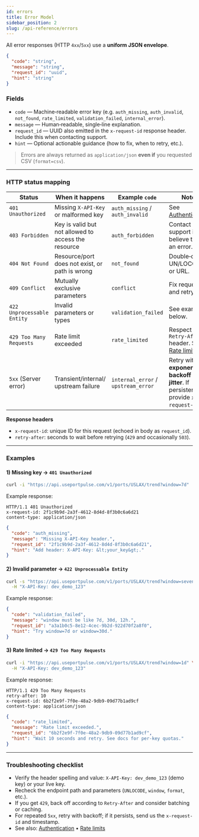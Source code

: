 ```yaml
---
id: errors
title: Error Model
sidebar_position: 2
slug: /api-reference/errors
---
```


All error responses (HTTP `4xx`/`5xx`) use a **uniform JSON envelope**.

```json
{
  "code": "string",
  "message": "string",
  "request_id": "uuid",
  "hint": "string"
}
```

### Fields
- `code` — Machine‑readable error key (e.g. `auth_missing`, `auth_invalid`, `not_found`, `rate_limited`, `validation_failed`, `internal_error`).
- `message` — Human‑readable, single‑line explanation.
- `request_id` — UUID also emitted in the `x-request-id` response header. Include this when contacting support.
- `hint` — Optional actionable guidance (how to fix, when to retry, etc.).

> Errors are always returned as `application/json` **even if** you requested CSV (`format=csv`).

---

### HTTP status mapping

| Status | When it happens | Example `code` | Notes |
|---|---|---|---|
| `401 Unauthorized` | Missing `X-API-Key` or malformed key | `auth_missing` / `auth_invalid` | See [Authentication](/docs/getting-started/authentication). |
| `403 Forbidden` | Key is valid but not allowed to access the resource | `auth_forbidden` | Contact support if you believe this is an error. |
| `404 Not Found` | Resource/port does not exist, or path is wrong | `not_found` | Double‑check UN/LOCODE or URL. |
| `409 Conflict` | Mutually exclusive parameters | `conflict` | Fix request and retry. |
| `422 Unprocessable Entity` | Invalid parameters or types | `validation_failed` | See example below. |
| `429 Too Many Requests` | Rate limit exceeded | `rate_limited` | Respect `Retry-After` header. See [Rate limits](/docs/api-reference/rate-limits). |
| `5xx` (Server error) | Transient/internal/ upstream failure | `internal_error` / `upstream_error` | Retry with **exponential backoff + jitter**. If persistent, provide `x-request-id`. |

**Response headers**
- `x-request-id`: unique ID for this request (echoed in body as `request_id`).
- `retry-after`: seconds to wait before retrying (`429` and occasionally `503`).

---

### Examples

#### 1) Missing key → `401 Unauthorized`
```bash
curl -i "https://api.useportpulse.com/v1/ports/USLAX/trend?window=7d"
```

Example response:
```http
HTTP/1.1 401 Unauthorized
x-request-id: 2f1c9b9d-2a3f-4612-8d4d-8f3b0c6a6d21
content-type: application/json
```
```json
{
  "code": "auth_missing",
  "message": "Missing X-API-Key header.",
  "request_id": "2f1c9b9d-2a3f-4612-8d4d-8f3b0c6a6d21",
  "hint": "Add header: X-API-Key: &lt;your_key&gt;."
}
```

#### 2) Invalid parameter → `422 Unprocessable Entity`
```bash
curl -s "https://api.useportpulse.com/v1/ports/USLAX/trend?window=sevendays" \
  -H "X-API-Key: dev_demo_123"
```

Example response:
```json
{
  "code": "validation_failed",
  "message": "window must be like 7d, 30d, 12h.",
  "request_id": "a3a1b0c5-8e12-4cec-9b2d-922d70f2a8f0",
  "hint": "Try window=7d or window=30d."
}
```

#### 3) Rate limited → `429 Too Many Requests`
```bash
curl -i "https://api.useportpulse.com/v1/ports/USLAX/trend?window=1d" \
  -H "X-API-Key: dev_demo_123"
```

Example response:
```http
HTTP/1.1 429 Too Many Requests
retry-after: 10
x-request-id: 6b2f2e9f-7f0e-48a2-9db9-09d77b1ad9cf
content-type: application/json
```
```json
{
  "code": "rate_limited",
  "message": "Rate limit exceeded.",
  "request_id": "6b2f2e9f-7f0e-48a2-9db9-09d77b1ad9cf",
  "hint": "Wait 10 seconds and retry. See docs for per-key quotas."
}
```

---

### Troubleshooting checklist
- Verify the header spelling and value: `X-API-Key: dev_demo_123` (demo key) or your live key.
- Recheck the endpoint path and parameters (`UNLOCODE`, `window`, `format`, etc.).
- If you get `429`, back off according to `Retry-After` and consider batching or caching.
- For repeated `5xx`, retry with backoff; if it persists, send us the `x-request-id` and timestamp.
- See also: [Authentication](/docs/getting-started/authentication) • [Rate limits](/docs/api-reference/rate-limits)
